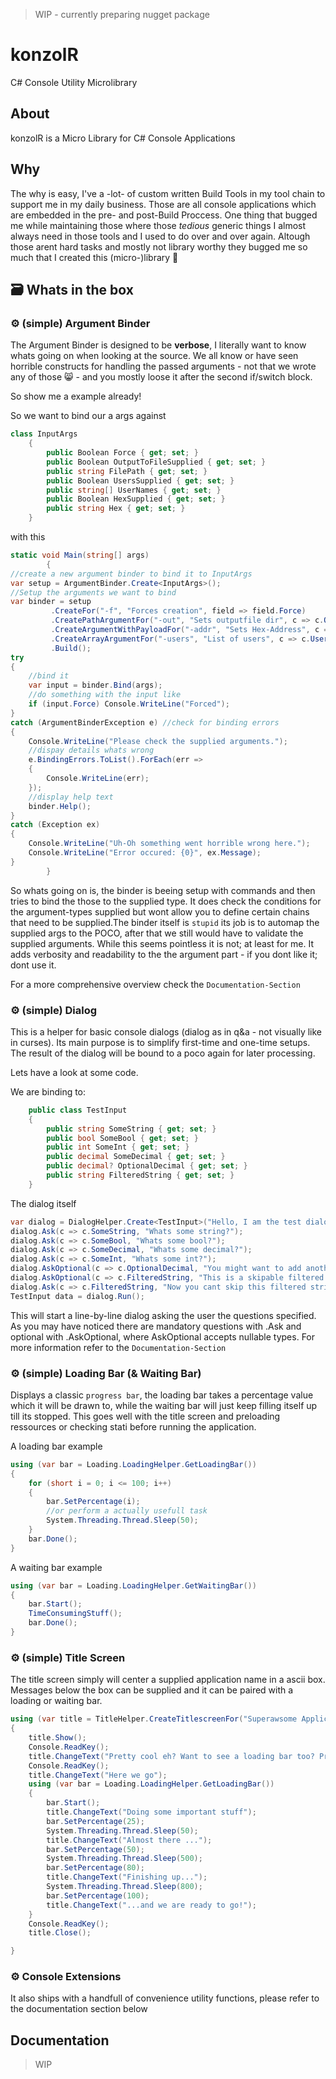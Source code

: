 > WIP - currently preparing nugget package

# konzolR
C# Console Utility Microlibrary

## About
konzolR is a Micro Library for C# Console Applications

## Why
The why is easy, I've a -lot- of custom written Build Tools in my tool chain to support me in my daily business. Those are all console applications which are embedded in the pre- and post-Build Proccess. One thing that bugged me while maintaining those where those *tedious* generic things I almost always need in those tools and I used to do over and over again. Altough those arent hard tasks and mostly not library worthy they bugged me so much that I created this (micro-)library 🔧

## 🗃 Whats in the box 
### ⚙ (simple) Argument Binder
The Argument Binder is designed to be **verbose**, I literally want to know whats going on when looking at the source. We all know or have seen horrible constructs for handling the passed arguments - not that we wrote any of those 😸 - and you mostly loose it after the second if/switch block. 

So show me a example already!

So we want to bind our a args against

```c#
class InputArgs
    {
        public Boolean Force { get; set; }
        public Boolean OutputToFileSupplied { get; set; }
        public string FilePath { get; set; }
        public Boolean UsersSupplied { get; set; }
        public string[] UserNames { get; set; }
        public Boolean HexSupplied { get; set; }
        public string Hex { get; set; }
    }
```

with this

```c#
static void Main(string[] args)
        {
//create a new argument binder to bind it to InputArgs
var setup = ArgumentBinder.Create<InputArgs>();
//Setup the arguments we want to bind
var binder = setup
         .CreateFor("-f", "Forces creation", field => field.Force)
         .CreatePathArgumentFor("-out", "Sets outputfile dir", c => c.OutputToFileSupplied, c => c.FilePath)
         .CreateArgumentWithPayloadFor("-addr", "Sets Hex-Address", c => c.HexSupplied, c => c.Hex, new Regex("[^[0-9A-F]+$]"))
         .CreateArrayArgumentFor("-users", "List of users", c => c.UsersSupplied, c => c.UserNames)
         .Build();
try
{
    //bind it
    var input = binder.Bind(args);
    //do something with the input like
    if (input.Force) Console.WriteLine("Forced");
}
catch (ArgumentBinderException e) //check for binding errors
{
    Console.WriteLine("Please check the supplied arguments.");
    //dispay details whats wrong
    e.BindingErrors.ToList().ForEach(err =>
    {
        Console.WriteLine(err);
    });
    //display help text
    binder.Help();
}
catch (Exception ex)
{
    Console.WriteLine("Uh-Oh something went horrible wrong here.");
    Console.WriteLine("Error occured: {0}", ex.Message);
}
        }
```
So whats going on is, the binder is beeing setup with commands and then tries to bind the those to the supplied type. It does check the conditions for the argument-types supplied but wont allow you to define certain chains that need to be supplied.The binder itself is `stupid` its job is to automap the supplied args to the POCO, after that we still would have to validate the supplied arguments. While this seems pointless it is not; at least for me. It adds verbosity and readability to the the argument part - if you dont like it; dont use it.

For a more comprehensive overview check the `Documentation-Section`

### ⚙ (simple) Dialog 
This is a helper for basic console dialogs (dialog as in q&a - not visually like in curses). Its main purpose is to simplify first-time and one-time setups. The result of the dialog will be bound to a poco again for later processing. 

Lets have a look at some code.

We are binding to:
```c#
    public class TestInput
    {
        public string SomeString { get; set; }
        public bool SomeBool { get; set; }
        public int SomeInt { get; set; }
        public decimal SomeDecimal { get; set; }
        public decimal? OptionalDecimal { get; set; }
        public string FilteredString { get; set; }
    }
```

The dialog itself

```c#
var dialog = DialogHelper.Create<TestInput>("Hello, I am the test dialog, I will help you set things up");
dialog.Ask(c => c.SomeString, "Whats some string?");
dialog.Ask(c => c.SomeBool, "Whats some bool?");
dialog.Ask(c => c.SomeDecimal, "Whats some decimal?");
dialog.Ask(c => c.SomeInt, "Whats some int?");
dialog.AskOptional(c => c.OptionalDecimal, "You might want to add another decimal?");
dialog.AskOptional(c => c.FilteredString, "This is a skipable filtered string!", new Regex("[a-b]"));
dialog.Ask(c => c.FilteredString, "Now you cant skip this filtered string!", new Regex("[a-b]"));
TestInput data = dialog.Run();
```

This will start a line-by-line dialog asking the user the questions specified. As you may have noticed there are mandatory questions with .Ask and optional with .AskOptional, where AskOptional accepts nullable types. For more information refer to the `Documentation-Section`

### ⚙ (simple) Loading Bar (& Waiting Bar)
Displays a classic `progress bar`, the loading bar takes a percentage value which it will be drawn to, while the waiting bar will just keep filling itself up till its stopped. This goes 
well with the title screen and preloading ressources or checking stati before running the application.

A loading bar example

```c#
using (var bar = Loading.LoadingHelper.GetLoadingBar())
{
    for (short i = 0; i <= 100; i++)
    {
        bar.SetPercentage(i);
        //or perform a actually usefull task
        System.Threading.Thread.Sleep(50);
    }
    bar.Done();
}
```

A waiting bar example

```c#
using (var bar = Loading.LoadingHelper.GetWaitingBar())
{
    bar.Start();
    TimeConsumingStuff();
    bar.Done();
}
```

### ⚙ (simple) Title Screen
The title screen simply will center a supplied application name in a ascii box. Messages below the box can be supplied and it can be paired with a loading or waiting bar.  

```c#
using (var title = TitleHelper.CreateTitlescreenFor("Superawsome Application!"))
{
    title.Show();
    Console.ReadKey();
    title.ChangeText("Pretty cool eh? Want to see a loading bar too? Press enter");
    Console.ReadKey();
    title.ChangeText("Here we go");
    using (var bar = Loading.LoadingHelper.GetLoadingBar())
    {
        bar.Start();
        title.ChangeText("Doing some important stuff");
        bar.SetPercentage(25);
        System.Threading.Thread.Sleep(50);
        title.ChangeText("Almost there ...");
        bar.SetPercentage(50);
        System.Threading.Thread.Sleep(500);
        bar.SetPercentage(80);
        title.ChangeText("Finishing up...");
        System.Threading.Thread.Sleep(800);
        bar.SetPercentage(100);
        title.ChangeText("...and we are ready to go!");
    }
    Console.ReadKey();
    title.Close();

}
```


### ⚙ Console Extensions
It also ships with a handfull of convenience utility functions, please refer to the documentation section below

## Documentation

> WIP
